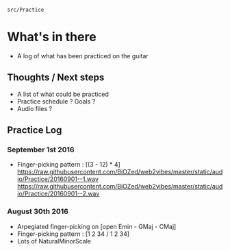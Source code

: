 `src/Practice`
# What's in there
* A log of what has been practiced on the guitar

## Thoughts / Next steps
* A list of what could be practiced
* Practice schedule ? Goals ?
* Audio files ?

## Practice Log

### September 1st 2016
* Finger-picking pattern : [(3 - 12) * 4] https://raw.githubusercontent.com/BiOZed/web2vibes/master/static/audio/Practice/20160901--1.wav https://raw.githubusercontent.com/BiOZed/web2vibes/master/static/audio/Practice/20160901--2.wav

### August 30th 2016
* Arpegiated finger-picking on [open Emin - GMaj - CMaj]
* Finger-picking pattern : [1 2 34 / 1 2 34]
* Lots of NaturalMinorScale

